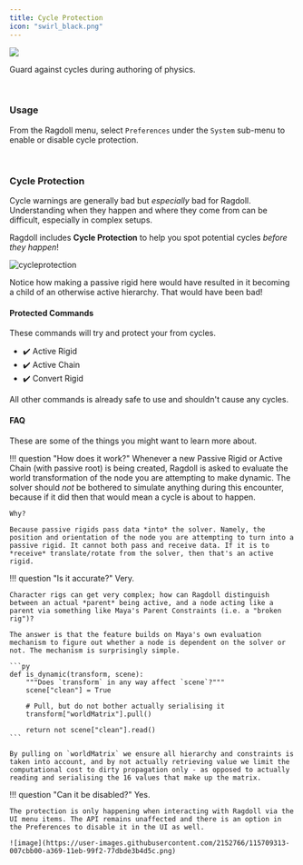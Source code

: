 ```yaml
---
title: Cycle Protection
icon: "swirl_black.png"
---
```


<div class="hero-container">
    <img class="hero-image" src=/yoga14.png>
</div>

Guard against cycles during authoring of physics.

<br>

### Usage

From the Ragdoll menu, select `Preferences` under the `System` sub-menu to enable or disable cycle protection.

<br>

### Cycle Protection

Cycle warnings are generally bad but *especially* bad for Ragdoll. Understanding when they happen and where they come from can be difficult, especially in complex setups.

Ragdoll includes **Cycle Protection** to help you spot potential cycles *before they happen*!

![cycleprotection](https://user-images.githubusercontent.com/2152766/115708838-6452b400-a368-11eb-8a4d-8765650e82fe.gif)

Notice how making a passive rigid here would have resulted in it becoming a child of an otherwise active hierarchy. That would have been bad!

#### Protected Commands

These commands will try and protect your from cycles.

- ✔️ Active Rigid
- ✔️ Active Chain
- ✔️ Convert Rigid

All other commands is already safe to use and shouldn't cause any cycles.

#### FAQ

These are some of the things you might want to learn more about.

!!! question "How does it work?"
    Whenever a new Passive Rigid or Active Chain (with passive root) is being created, Ragdoll is asked to evaluate the world transformation of the node you are attempting to make dynamic. The solver should *not* be bothered to simulate anything during this encounter, because if it did then that would mean a cycle is about to happen.

    Why?

    Because passive rigids pass data *into* the solver. Namely, the position and orientation of the node you are attempting to turn into a passive rigid. It cannot both pass and receive data. If it is to *receive* translate/rotate from the solver, then that's an active rigid.

!!! question "Is it accurate?"
    Very.

    Character rigs can get very complex; how can Ragdoll distinguish between an actual *parent* being active, and a node acting like a parent via something like Maya's Parent Constraints (i.e. a "broken rig")?

    The answer is that the feature builds on Maya's own evaluation mechanism to figure out whether a node is dependent on the solver or not. The mechanism is surprisingly simple.

    ```py
    def is_dynamic(transform, scene):
        """Does `transform` in any way affect `scene`?"""
        scene["clean"] = True

        # Pull, but do not bother actually serialising it
        transform["worldMatrix"].pull()

        return not scene["clean"].read()
    ```

    By pulling on `worldMatrix` we ensure all hierarchy and constraints is taken into account, and by not actually retrieving value we limit the computational cost to dirty propagation only - as opposed to actually reading and serialising the 16 values that make up the matrix.

!!! question "Can it be disabled?"
    Yes.

    The protection is only happening when interacting with Ragdoll via the UI menu items. The API remains unaffected and there is an option in the Preferences to disable it in the UI as well.

    ![image](https://user-images.githubusercontent.com/2152766/115709313-007cbb00-a369-11eb-99f2-77dbde3b4d5c.png)

